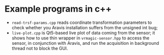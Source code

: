 Example programs in c++
========================

* `read-trsf-params.cpp` reads coordinate transformation parameters to check whether you Aravis installation suffers from the unsigned int bug;
* `live-plot.cpp` is Qt5-based live plot of data coming from the sensor; it shows how to use thin wrapper in `vrmagic-sensor.hpp` to access the sensor, in conjunction with Aravis, and run the acquisition in background thread not to block the GUI.
